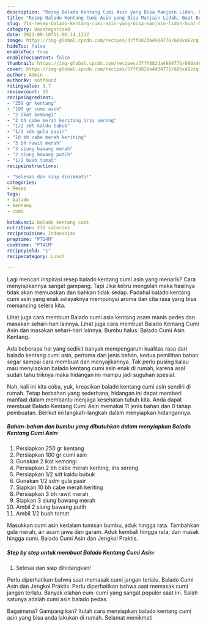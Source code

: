 ```yaml
---
description: "Resep Balado Kentang Cumi Asin yang Bisa Manjain Lidah, Buat Buka Puasa}"
title: "Resep Balado Kentang Cumi Asin yang Bisa Manjain Lidah, Buat Buka Puasa}"
slug: 714-resep-balado-kentang-cumi-asin-yang-bisa-manjain-lidah-buat-buka-puasa
category: Uncategorized
date: 2022-09-10T11:06:14.123Z
image: https://img-global.cpcdn.com/recipes/37ff882da4904776/680x482cq70/balado-kentang-cumi-asin-foto-resep-utama.jpg
hideToc: false
enableToc: true
enableTocContent: false
thumbnail: https://img-global.cpcdn.com/recipes/37ff882da4904776/680x482cq70/balado-kentang-cumi-asin-foto-resep-utama.jpg
cover: https://img-global.cpcdn.com/recipes/37ff882da4904776/680x482cq70/balado-kentang-cumi-asin-foto-resep-utama.jpg
author: Admin
authorAv: notfound
ratingvalue: 3.7
reviewcount: 15
recipeingredient:
- "250 gr kentang"
- "100 gr cumi asin"
- "2 ikat kemangi"
- "2 bh cabe merah keriting iris serong"
- "1/2 sdt kaldu bubuk"
- "1/2 sdm gula pasir"
- "10 bh cabe merah keriting"
- "3 bh rawit merah"
- "3 siung bawang merah"
- "2 siung bawang putih"
- "1/2 buah tomat"
recipeinstructions:

- "Selesai dan siap dinikmati!"
categories:
- Resep
tags:
- balado
- kentang
- cumi

katakunci: balado kentang cumi 
nutrition: 231 calories
recipecuisine: Indonesian
preptime: "PT14M"
cooktime: "PT41M"
recipeyield: "1"
recipecategory: Lunch

---
```



Lagi mencari inspirasi resep balado kentang cumi asin yang menarik? Cara menyiapkannya sangat gampang. Tapi Jika keliru mengolah maka hasilnya tidak akan memuaskan dan bahkan tidak sedap. Padahal balado kentang cumi asin yang enak selayaknya mempunyai aroma dan cita rasa yang bisa memancing selera kita.


Lihat juga cara membuat Balado cumi asin kentang asam manis pedes dan masakan sehari-hari lainnya. Lihat juga cara membuat Balado Kentang Cumi Asin dan masakan sehari-hari lainnya. Bumbu halus: Balado Cumi Asin Kentang.

Ada beberapa hal yang sedikit banyak mempengaruhi kualitas rasa dari balado kentang cumi asin, pertama dari jenis bahan, kedua pemilihan bahan segar sampai cara membuat dan menyajikannya. Tak perlu pusing kalau mau menyiapkan balado kentang cumi asin enak di rumah, karena asal sudah tahu triknya maka hidangan ini mampu jadi suguhan spesial.


Nah, kali ini kita coba, yuk, kreasikan balado kentang cumi asin sendiri di rumah. Tetap berbahan yang sederhana, hidangan ini dapat memberi manfaat dalam membantu menjaga kesehatan tubuh kita. Anda dapat membuat Balado Kentang Cumi Asin memakai 11 jenis bahan dan 0 tahap pembuatan. Berikut ini langkah-langkah dalam menyiapkan hidangannya.

<!--inarticleads1-->

##### Bahan-bahan dan bumbu yang dibutuhkan dalam menyiapkan Balado Kentang Cumi Asin:

1. Persiapkan 250 gr kentang
1. Persiapkan 100 gr cumi asin
1. Gunakan 2 ikat kemangi
1. Persiapkan 2 bh cabe merah keriting, iris serong
1. Persiapkan 1/2 sdt kaldu bubuk
1. Gunakan 1/2 sdm gula pasir
1. Siapkan 10 bh cabe merah keriting
1. Persiapkan 3 bh rawit merah
1. Siapkan 3 siung bawang merah
1. Ambil 2 siung bawang putih
1. Ambil 1/2 buah tomat


Masukkan cumi asin kedalam tumisan bumbu, aduk hingga rata. Tambahkan gula merah, air asam jawa dan garam. Aduk kembali hingga rata, dan masak hingga cumi. Balado Cumi Asin dan Jengkol Praktis. 

<!--inarticleads2-->

##### Step by step untuk membuat Balado Kentang Cumi Asin:


1. Selesai dan siap dihidangkan!

Perlu diperhatikan bahwa saat memasak cumi jangan terlalu. Balado Cumi Asin dan Jengkol Praktis. Perlu diperhatikan bahwa saat memasak cumi jangan terlalu. Banyak olahan cum-cumi yang sangat populer saat ini. Salah satunya adalah cumi asin balado pedas. 

Bagaimana? Gampang kan? Itulah cara menyiapkan balado kentang cumi asin yang bisa anda lakukan di rumah. Selamat menikmati
